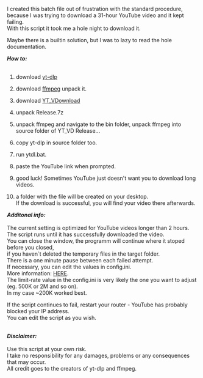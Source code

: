 I created this batch file out of frustration with the standard procedure,</br> 
because I was trying to download a 31-hour YouTube video and it kept failing.</br>
With this script it took me a hole night to download it.</br>

Maybe there is a builtin solution, but I was to lazy to read the hole documentation.</br>

***How to:***</br></br>
1.  download [yt-dlp](https://github.com/yt-dlp/yt-dlp/releases/latest/download/yt-dlp.exe)</br> 
2.  download [ffmpeg](https://github.com/GyanD/codexffmpeg/releases/download/2025-03-03-git-d21ed2298e/ffmpeg-2025-03-03-git-d21ed2298e-essentials_build.7z) unpack it. </br> 
3.  download [YT_VDownload](https://github.com/DRgreenT/YT_VideoDownload/blob/master/Downloads/Release.7z)
4.  unpack Release.7z
5.  unpack ffmpeg and navigate to the bin folder, unpack ffmpeg into source folder of YT_VD Release...
6.  copy yt-dlp in source folder too. 

7.  run ytdl.bat.</br>
8.  paste the YouTube link when prompted.</br>
9.  good luck! Sometimes YouTube just doesn't want you to download long videos.</br>
10. a folder with the file will be created on your desktop. </br>
    If the download is successful, you will find your video there afterwards.</br>

***Additonal info:***</br></br>
The current setting is optimized for YouTube videos longer than 2 hours.</br>
The script runs until it has successfully downloaded the video.</br>
You can close the window, the programm will continue where it stoped before you closed,</br> 
if you haven´t deleted the temporary files in the target folder.</br>
There is a one minute pause between each failed attempt.</br>
If necessary, you can edit the values in config.ini.</br> 
More information: [HERE](https://github.com/yt-dlp/yt-dlp/blob/master/README.md).</br>
The limit-rate value in the config.ini is very likely the one you want to adjust (eg. 500K or 2M and so on).</br>
In my case ~200K worked best. </br> 
    
If the script continues to fail, restart your router - YouTube has probably blocked your IP address.</br>
You can edit the script as you wish.</br></br>
    
***Disclaimer:***</br></br>
Use this script at your own risk.</br>
I take no responsibility for any damages, problems or any consequences that may occur.</br>
All credit goes to the creators of yt-dlp and ffmpeg.</br>